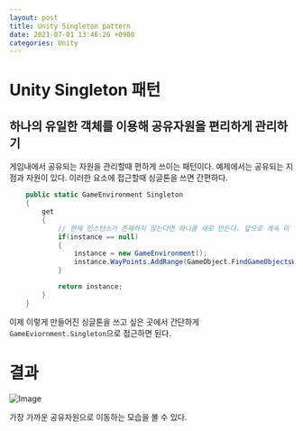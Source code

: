 ```yaml
---
layout: post
title: Unity Singleton pattern
date: 2021-07-01 13:46:26 +0900
categories: Unity
---
```


# Unity Singleton 패턴
## 하나의 유일한 객체를 이용해 공유자원을 편리하게 관리하기

게임내에서 공유되는 자원을 관리할때 편하게 쓰이는 패턴이다. 예제에서는 공유되는 지점과 자원이 있다. 이러한 요소에 접근할때 싱글톤을 쓰면 간편하다.

```c#
    public static GameEnvironment Singleton
    {
        get
        {
            // 현재 인스턴스가 존재하지 않는다면 하나를 새로 만든다. 앞으로 계속 이 객체가 쓰일 것이다.
            if(instance == null)
            {
                instance = new GameEnvironment();
                instance.WayPoints.AddRange(GameObject.FindGameObjectsWithTag("WayPoint"));
            }

            return instance;
        }
    }
```

이제 이렇게 만들어진 싱글톤을 쓰고 싶은 곳에서 간단하게 `GameEviornment.Singleton`으로 접근하면 된다.

# 결과
![Image](https://user-images.githubusercontent.com/39051679/124065836-80628800-da72-11eb-8080-343bafe3d7c5.gif)

가장 가까운 공유자원으로 이동하는 모습을 볼 수 있다.